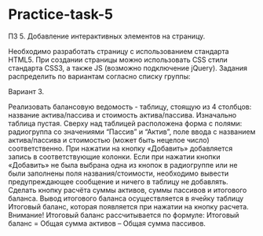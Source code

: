 # Practice-task-5

ПЗ 5. Добавление интерактивных элементов на страницу.

Необходимо разработать страницу с использованием стандарта HTML5. При создании страницы можно использовать CSS стили стандарта CSS3, а также JS (возможно подключение jQuery).  Задания распределить по вариантам согласно списку группы:

Вариант 3. 

Реализовать балансовую ведомость - таблицу, стоящую из 4 столбцов: название актива/пассива и стоимость актива/пассива. Изначально таблица пустая. 
Сверху над таблицей расположена форма с полями: радиогруппа со значениями “Пассив” и “Актив”, поле ввода с названием актива/пассива и стоимостью (может быть нецелое число) соответственно. При нажатии на кнопку «Добавить»  добавляется запись в соответствующие колонки.  Если при нажатии кнопки «Добавить» не была выбрана одна из кнопок в радиогруппе или не были заполнены поля названия/стоимости, необходимо вывести предупреждающее сообщение и ничего в таблицу не добавлять.
Сделать кнопку расчёта суммы активов, суммы пассивов и итогового баланса. Вывод итогового баланса осуществляется в ячейку таблицу Итоговый баланс, которая появляется при нажатии на кнопку расчета. Внимание! Итоговый баланс рассчитывается по формуле: Итоговый баланс = Общая сумма активов – Общая сумма пассивов.
